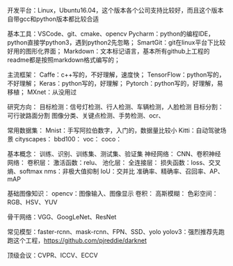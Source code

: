 开发平台：Linux，Ubuntu16.04，这个版本各个公司支持比较好，而且这个版本自带gcc和python版本都比较合适

基本工具：VSCode、git、cmake、opencv
Pycharm：python的编程IDE，python直接学python3，遇到python2先忽略；
SmartGit：git在linux平台下比较好用的图形化界面；
Markdown：文本标记语言，基本所有github上工程的readme都是按照markdown格式编写的；


主流框架：
Caffe：c++写的，不好理解，速度快；
TensorFlow：python写的，不好理解；
Keras：python写的，好理解；
Pytorch：python写的，好理解，易移植；
MXnet：从没用过

研究方向：
目标检测：信号灯检测、行人检测、车辆检测，人脸检测
目标分割：可行驶路面分割
图像分类、关键点检测、手势检测、ocr、

常用数据集：
Mnist：手写阿拉伯数字，入门的，数据量比较小
Kitti：自动驾驶场景
cityscapes：
bbd100：
voc：
coco：

基本概念：
训练、识别、训练集、测试集、验证集
神经网络：
CNN、卷积神经网络：
卷积层：
激活函数：relu、
池化层：
全连接层：
损失函数：loss、交叉熵、softmax
nms：非极大值抑制
IoU：交并比
准确率、精确率、召回率、AP、mAP

基础图像知识：
opencv：图像输入、图像显示
卷积：
高斯模糊：
色彩空间：RGB、HSV、YUV

骨干网络：VGG、GoogLeNet、ResNet

常见模型：faster-rcnn、mask-rcnn、FPN、SSD、yolo
yolov3：强烈推荐先跑跑这个工程，https://github.com/pjreddie/darknet

顶级会议：CVPR、ICCV、ECCV


